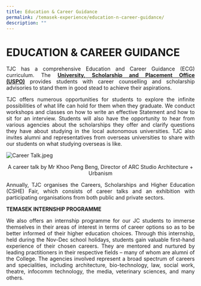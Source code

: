 ```yaml
---
title: Education & Career Guidance
permalink: /temasek-experience/education-n-career-guidance/
description: ""
---
```

# EDUCATION & CAREER GUIDANCE

<p style="text-align: justify;">TJC has a comprehensive Education and Career Guidance (ECG) curriculum. The <a href="https://sites.google.com/moe.edu.sg/uspo" target="_blank"><b>University, Scholarship and Placement Office (USPO)</b></a> provides students with career counselling and scholarship advisories to stand them in good stead to achieve their aspirations.</p>  

<p style="text-align: justify;">TJC offers numerous opportunities for students to explore the infinite possibilities of what life can hold for them when they graduate. We conduct workshops and classes on how to write an effective Statement and how to sit for an interview. Students will also have the opportunity to hear from various agencies about the scholarships they offer and clarify questions they have about studying in the local autonomous universities. TJC also invites alumni and representatives from overseas universities to share with our students on what studying overseas is like.</p>

  

![Career Talk.jpeg](https://www.temasekjc.moe.edu.sg/qql/slot/u550/2021/Temasek%20Experience/ECG/Career%20Talk.jpeg)

  

<center>A career talk by Mr Khoo Peng Beng, Director of ARC Studio Architecture + Urbanism</center>  

<p style="text-align: justify;">Annually, TJC organises the Careers, Scholarships and Higher Education (CSHE) Fair, which consists of career talks and an exhibition with participating organisations from both public and private sectors.</p>

  

**TEMASEK INTERNSHIP PROGRAMME**

<p style="text-align: justify;">We also offers an internship programme for our JC students to immerse themselves in their areas of interest in terms of career options so as to be better informed of their higher education choices. Through this internship, held during the Nov-Dec school holidays, students gain valuable first-hand experience of their chosen careers. They are mentored and nurtured by leading practitioners in their respective fields – many of whom are alumni of the College. The agencies involved represent a broad spectrum of careers and specialities, including architecture, bio-technology, law, social work, theatre, infocomm technology, the media, veterinary sciences, and many others.</p>